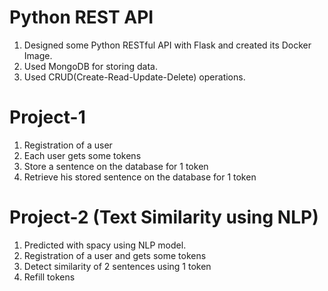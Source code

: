# Python REST API

1. Designed some Python RESTful API with Flask and created its Docker Image. <br/>
2. Used MongoDB for storing data. <br/>
3. Used CRUD(Create-Read-Update-Delete) operations. <br/>

# Project-1

1. Registration of a user <br/>
2. Each user gets some tokens <br/>
3. Store a sentence on the database for 1 token <br/>
4. Retrieve his stored sentence on the database for 1 token <br/>

# Project-2 (Text Similarity using NLP)

1. Predicted with spacy using NLP model. <br/>
2. Registration of a user and gets some tokens<br/>
3. Detect similarity of 2 sentences using 1 token<br/>
4. Refill tokens <br/>

